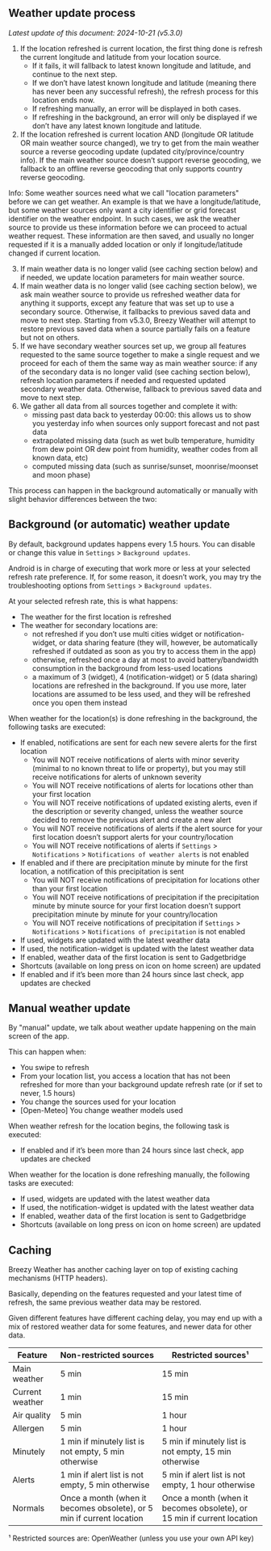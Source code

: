 ## Weather update process

*Latest update of this document: 2024-10-21 (v5.3.0)*

1. If the location refreshed is current location, the first thing done is refresh the current longitude and latitude from your location source.
    - If it fails, it will fallback to latest known longitude and latitude, and continue to the next step.
    - If we don’t have latest known longitude and latitude (meaning there has never been any successful refresh), the refresh process for this location ends now.
    - If refreshing manually, an error will be displayed in both cases.
    - If refreshing in the background, an error will only be displayed if we don’t have any latest known longitude and latitude.
2. If the location refreshed is current location AND (longitude OR latitude OR main weather source changed), we try to get from the main weather source a reverse geocoding update (updated city/province/country info). If the main weather source doesn’t support reverse geocoding, we fallback to an offline reverse geocoding that only supports country reverse geocoding.

Info: Some weather sources need what we call "location parameters" before we can get weather. An example is that we have a longitude/latitude, but some weather sources only want a city identifier or grid forecast identifier on the weather endpoint. In such cases, we ask the weather source to provide us these information before we can proceed to actual weather request. These information are then saved, and usually no longer requested if it is a manually added location or only if longitude/latitude changed if current location.

3. If main weather data is no longer valid (see caching section below) and if needed, we update location parameters for main weather source.
4. If main weather data is no longer valid (see caching section below), we ask main weather source to provide us refreshed weather data for anything it supports, except any feature that was set up to use a secondary source. Otherwise, it fallbacks to previous saved data and move to next step. Starting from v5.3.0, Breezy Weather will attempt to restore previous saved data when a source partially fails on a feature but not on others.
5. If we have secondary weather sources set up, we group all features requested to the same source together to make a single request and we proceed for each of them the same way as main weather source: if any of the secondary data is no longer valid (see caching section below), refresh location parameters if needed and requested updated secondary weather data. Otherwise, fallback to previous saved data and move to next step.
6. We gather all data from all sources together and complete it with:
    - missing past data back to yesterday 00:00: this allows us to show you yesterday info when sources only support forecast and not past data
    - extrapolated missing data (such as wet bulb temperature, humidity from dew point OR dew point from humidity, weather codes from all known data, etc)
    - computed missing data (such as sunrise/sunset, moonrise/moonset and moon phase)

This process can happen in the background automatically or manually with slight behavior differences between the two:


## Background (or automatic) weather update

By default, background updates happens every 1.5 hours. You can disable or change this value in `Settings` > `Background updates`.

Android is in charge of executing that work more or less at your selected refresh rate preference. If, for some reason, it doesn’t work, you may try the troubleshooting options from `Settings` > `Background updates`.

At your selected refresh rate, this is what happens:
- The weather for the first location is refreshed
- The weather for secondary locations are:
  - not refreshed if you don’t use multi cities widget or notification-widget, or data sharing feature (they will, however, be automatically refreshed if outdated as soon as you try to access them in the app)
  - otherwise, refreshed once a day at most to avoid battery/bandwidth consumption in the background from less-used locations
  - a maximum of 3 (widget), 4 (notification-widget) or 5 (data sharing) locations are refreshed in the background. If you use more, later locations are assumed to be less used, and they will be refreshed once you open them instead

When weather for the location(s) is done refreshing in the background, the following tasks are executed:
- If enabled, notifications are sent for each new severe alerts for the first location
    - You will NOT receive notifications of alerts with minor severity (minimal to no known threat to life or property), but you may still receive notifications for alerts of unknown severity
    - You will NOT receive notifications of alerts for locations other than your first location
    - You will NOT receive notifications of updated existing alerts, even if the description or severity changed, unless the weather source decided to remove the previous alert and create a new alert
    - You will NOT receive notifications of alerts if the alert source for your first location doesn’t support alerts for your country/location
    - You will NOT receive notifications of alerts if `Settings` > `Notifications` > `Notifications of weather alerts` is not enabled
- If enabled and if there are precipitation minute by minute for the first location, a notification of this precipitation is sent
    - You will NOT receive notifications of precipitation for locations other than your first location
    - You will NOT receive notifications of precipitation if the precipitation minute by minute source for your first location doesn’t support precipitation minute by minute for your country/location
    - You will NOT receive notifications of precipitation if `Settings` > `Notifications` > `Notifications of precipitation` is not enabled
- If used, widgets are updated with the latest weather data
- If used, the notification-widget is updated with the latest weather data
- If enabled, weather data of the first location is sent to Gadgetbridge
- Shortcuts (available on long press on icon on home screen) are updated
- If enabled and if it’s been more than 24 hours since last check, app updates are checked


## Manual weather update

By "manual" update, we talk about weather update happening on the main screen of the app.

This can happen when:
- You swipe to refresh
- From your location list, you access a location that has not been refreshed for more than your background update refresh rate (or if set to never, 1.5 hours)
- You change the sources used for your location
- [Open-Meteo] You change weather models used

When weather refresh for the location begins, the following task is executed:
- If enabled and if it’s been more than 24 hours since last check, app updates are checked

When weather for the location is done refreshing manually, the following tasks are executed:
- If used, widgets are updated with the latest weather data
- If used, the notification-widget is updated with the latest weather data
- If enabled, weather data of the first location is sent to Gadgetbridge
- Shortcuts (available on long press on icon on home screen) are updated


## Caching

Breezy Weather has another caching layer on top of existing caching mechanisms (HTTP headers).

Basically, depending on the features requested and your latest time of refresh, the same previous weather data may be restored.

Given different features have different caching delay, you may end up with a mix of restored weather data for some features, and newer data for other data.

| Feature         | Non-restricted sources                                                | Restricted sources¹                                                    |
|-----------------|-----------------------------------------------------------------------|------------------------------------------------------------------------|
| Main weather    | 5 min                                                                 | 15 min                                                                 |
| Current weather | 1 min                                                                 | 15 min                                                                 |
| Air quality     | 5 min                                                                 | 1 hour                                                                 |
| Allergen        | 5 min                                                                 | 1 hour                                                                 |
| Minutely        | 1 min if minutely list is not empty, 5 min otherwise                  | 5 min if minutely list is not empty, 15 min otherwise                  |
| Alerts          | 1 min if alert list is not empty, 5 min otherwise                     | 5 min if alert list is not empty, 1 hour otherwise                     |
| Normals         | Once a month (when it becomes obsolete), or 5 min if current location | Once a month (when it becomes obsolete), or 15 min if current location |

¹ Restricted sources are: OpenWeather (unless you use your own API key)
